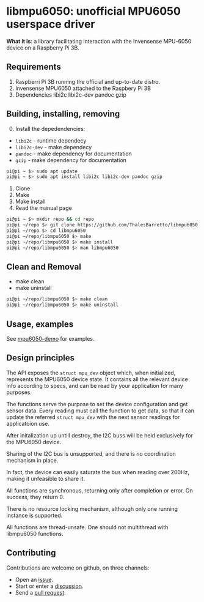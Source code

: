# libmpu6050: unofficial MPU6050 userspace driver

**What it is**: a library facilitating interaction with the Invensense MPU-6050 device on a Raspberry Pi 3B.

## Requirements

1. Raspberri Pi 3B running the official and up-to-date distro.
2. Invensense MPU6050 attached to the Raspbery Pi 3B 
3. Dependencies libi2c libi2c-dev pandoc gzip

## Building, installing, removing

0. Install the depedendencies:

* `libi2c` - runtime dependecy
* `libi2c-dev` - make dependecy
* `pandoc` - make dependency for documentation
* `gzip` - make dependency for documentation

```bash
pi@pi ~ $> sudo apt update
pi@pi ~ $> sudo apt install libi2c libi2c-dev pandoc gzip
```

1. Clone
2. Make 
3. Make install
4. Read the manual page

```bash
pi@pi ~ $> mkdir repo && cd repo
pi@pi ~/repo $> git clone https://github.com/ThalesBarretto/libmpu6050.git
pi@pi ~/repo $> cd libmpu6050
pi@pi ~/repo/libmpu6050 $> make
pi@pi ~/repo/libmpu6050 $> make install
pi@pi ~/repo/libmpu6050 $> man libmpu6050
```

## Clean and Removal

* make clean
* make uninstall

```bash
pi@pi ~/repo/libmpu6050 $> make clean
pi@pi ~/repo/libmpu6050 $> make uninstall
```

## Usage, examples

See [mpu6050-demo](<https://github.com/ThalesBarretto/mpu6050>) for examples.

## Design principles

The API exposes the `struct mpu_dev` object which, when initialized, represents the MPU6050 device state. It contains all the relevant device info according to specs, and can be read by your application for many purposes.

The functions serve the purpose to set the device configuration and get sensor data. Every reading must call the function to get data, so that it can update the referred `struct mpu_dev` with the next sensor readings for applicatoion use.

After initalization up untill destroy, the I2C buss will be held exclusively for the MPU6050 device.

Sharing of the I2C bus is unsupported, and there is no coordination mechanism in place.

In fact, the device can easily saturate the bus when reading over 200Hz, making it unfeasible to share it.

All functions are synchronous, returning only after completion or error. On success, they return 0.

There is no resource locking mechanism, although only one running instance is supported.

All functions are thread-unsafe. One should not multithread with libmpu6050 functions.

## Contributing

Contributions are welcome on github, on three channels:

* Open an [issue](<https://github.com/ThalesBarretto/libmpu6050/issues>).
* Start or enter a [discussion](<https://github.com/ThalesBarretto/libmpu6050/discussions>).
* Send a [pull request](<https://github.com/ThalesBarretto/libmpu6050/pulls>).
